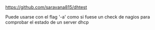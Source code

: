 https://github.com/saravana815/dhtest

Puede usarse con el flag '-a' como si fuese un check de nagios para comprobar el estado de un server dhcp

